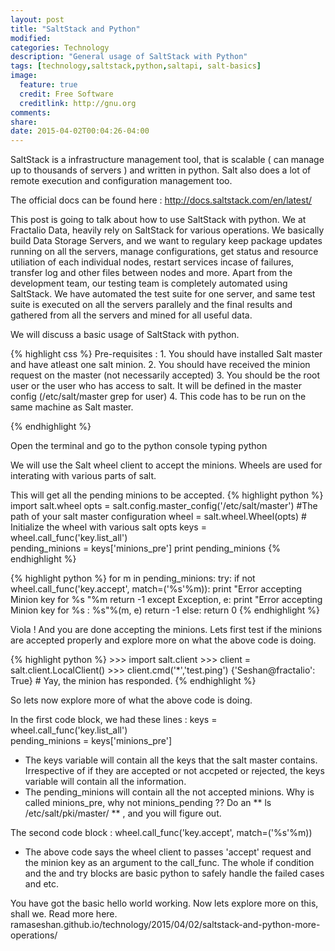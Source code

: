 ```yaml
---
layout: post
title: "SaltStack and Python"
modified:
categories: Technology
description: "General usage of SaltStack with Python"
tags: [technology,saltstack,python,saltapi, salt-basics]
image:
  feature: true
  credit: Free Software
  creditlink: http://gnu.org
comments:
share:
date: 2015-04-02T00:04:26-04:00
---
```


SaltStack is a infrastructure management tool, that is scalable ( can manage up to thousands of servers ) and written in python. Salt also does a lot of remote execution and configuration management too.

The official docs can be found here : http://docs.saltstack.com/en/latest/

This post is going to talk about how to use SaltStack with python. We at Fractalio Data, heavily rely on SaltStack for various operations. We basically build Data Storage Servers, and we want to regulary keep package updates running on all the servers, manage configurations, get status and resource utiliation of each individual nodes, restart services incase of failures, transfer log and other files between nodes and more. Apart from the development team, our testing team is completely automated using SaltStack. We have automated the test suite for one server, and same test suite is executed on all the servers parallely and the final results and gathered from all the servers and mined for all useful data.

We will discuss a basic usage of SaltStack with python. 

{% highlight css %}
Pre-requisites :
	1. You should have installed Salt master and have atleast one salt minion.
	2. You should have received the minion request on the master (not necessarily accepted)
	3. You should be the root user or the user who has access to salt. It will be defined in the master config (/etc/salt/master grep for user)
	4. This code has to be run on the same machine as Salt master.


{% endhighlight %}

Open the terminal and go to the python console typing python

We will use the Salt wheel client to accept the minions. Wheels are used for interating with various parts of salt.

This will get all the pending minions to be accepted.
{% highlight python %}
		 import salt.wheel
		 opts = salt.config.master_config('/etc/salt/master') #The path of your salt master configuration
		 wheel = salt.wheel.Wheel(opts) # Initialize the wheel with various salt opts
		 keys = wheel.call_func('key.list_all')  
		 pending_minions = keys['minions_pre']
		 print pending_minions
{% endhighlight %}

{% highlight python %}
		for m in pending_minions:
			try:
				if not wheel.call_func('key.accept', match=('%s'%m)): 
					print "Error accepting Minion key for %s "%m
					return -1
			except Exception, e:
				print "Error accepting Minion key for %s : %s"%(m, e)
				return -1
			else:
				return 0
{% endhighlight %}

Viola ! And you are done accepting the minions. Lets first test if the minions are accepted properly and explore more on what the above code is doing.

{% highlight python %}
	>>> import salt.client
	>>> client = salt.client.LocalClient()
	>>> client.cmd('*','test.ping')
	{'Seshan@fractalio': True}  # Yay, the minion has responded.
{% endhighlight %}

So lets now explore more of what the above code is doing.

In the first code block, we had these lines :
	keys = wheel.call_func('key.list_all')  
	pending_minions = keys['minions_pre']

 * The keys variable will contain all the keys that the salt master contains. Irrespective of if they are accepted or not accpeted or rejected, the keys variable will contain all the information.
  * The pending_minions will contain all the not accepted minions. Why is called minions_pre, why not minions_pending ?? Do an ** ls /etc/salt/pki/master/ ** , and you will figure out.

The second code block :
	wheel.call_func('key.accept', match=('%s'%m))

  * The above code says the wheel client to passes 'accept' request and the minion key as an argument to the call_func. The whole if condition and the and try blocks are basic python to safely handle the failed cases and etc.

 You have got the basic hello world working. Now lets explore more on this, shall we.
 Read more here.  ramaseshan.github.io/technology/2015/04/02/saltstack-and-python-more-operations/

